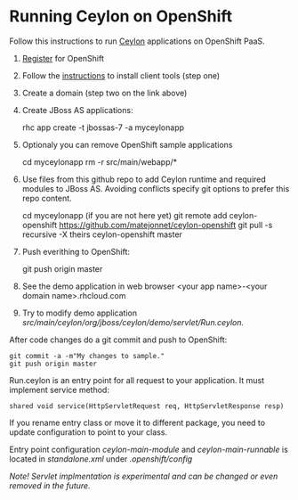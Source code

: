 # Running Ceylon on OpenShift

Follow this instructions to run [Ceylon](http://ceylon-lang.org/) applications on OpenShift PaaS.

1. [Register](https://openshift.redhat.com/app/account/new) for OpenShift
1. Follow the [instructions](https://openshift.redhat.com/app/getting_started) to install client tools (step one)
1. Create a domain (step two on the link above)

1. Create JBoss AS applications:

    rhc app create -t jbossas-7 -a myceylonapp

1. Optionaly you can remove OpenShift sample applications

    cd myceylonapp
    rm -r src/main/webapp/*
    
1. Use files from this github repo to add Ceylon runtime and required modules to JBoss AS.
Avoiding conflicts specify git options to prefer this repo content. 

    cd myceylonapp (if you are not here yet)
    git remote add ceylon-openshift https://github.com/matejonnet/ceylon-openshift
    git pull -s recursive -X theirs ceylon-openshift master

1. Push everithing to OpenShift:

    git push origin master
    
1. See the demo application in web browser \<your app name\>-\<your domain name\>.rhcloud.com

1. Try to modify demo application *src/main/ceylon/org/jboss/ceylon/demo/servlet/Run.ceylon.*

After code changes do a git commit and push to OpenShift:

    git commit -a -m"My changes to sample."
    git push origin master
   
Run.ceylon is an entry point for all request to your application. It must implement service method: 

    shared void service(HttpServletRequest req, HttpServletResponse resp) 

If you rename entry class or move it to different package, 
you need to update configuration to point to your class.

Entry point configuration *ceylon-main-module* and *ceylon-main-runnable* is located in *standalone.xml* under *.openshift/config*   

*Note! Servlet implmentation is experimental and can be changed or even removed in the future.*
